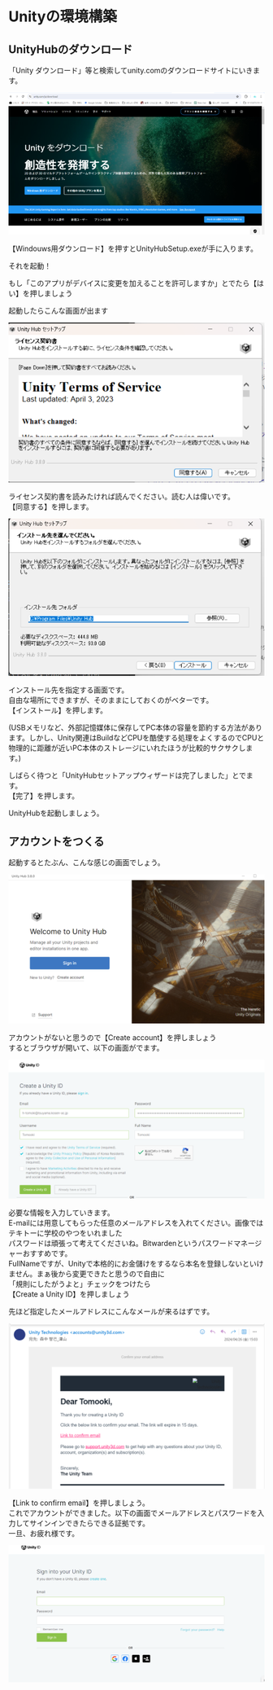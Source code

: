 # Unityの環境構築
## UnityHubのダウンロード
「Unity ダウンロード」等と検索してunity.comのダウンロードサイトにいきます。  
  
![](../img/1-1.png)
  
【Windouws用ダウンロード】を押すとUnityHubSetup.exeが手に入ります。  

それを起動！  
  
もし「このアプリがデバイスに変更を加えることを許可しますか」とでたら【はい】を押しましょう  
  

起動したらこんな画面が出ます
  
![](../img/1-2.png)  

ライセンス契約書を読みたければ読んでください。読む人は偉いです。  
【同意する】を押します。  
  
![](../img/1-3.png)
  
インストール先を指定する画面です。  
自由な場所にできますが、そのままにしておくのがベターです。  
【インストール】を押します。  
  
(USBメモリなど、外部記憶媒体に保存してPC本体の容量を節約する方法があります。しかし、Unity関連はBuildなどCPUを酷使する処理をよくするのでCPUと物理的に距離が近いPC本体のストレージにいれたほうが比較的サクサクします。)  

  
しばらく待つと「UnityHubセットアップウィザードは完了しました」とでます。  
【完了】を押します。  
  
UnityHubを起動しましょう。  
## アカウントをつくる
起動するとたぶん、こんな感じの画面でしょう。  

![](../img/1-4.png)  
  
アカウントがないと思うので【Create account】を押しましょう  
するとブラウザが開いて、以下の画面がでます。  

  
  ![](../img/1-5.png)  
    
必要な情報を入力していきます。  
E-mailには用意してもらった任意のメールアドレスを入れてください。画像ではテキトーに学校のやつをいれました  
パスワードは頑張って考えてくださいね。Bitwardenというパスワードマネージャーおすすめです。  
FullNameですが、Unityで本格的にお金儲けをするなら本名を登録しないといけません。まぁ後から変更できたと思うので自由に  
「規則にしたがうよと」チェックをつけたら  
【Create a Unity ID】を押しましょう  
  
先ほど指定したメールアドレスにこんなメールが来るはずです。  
  
  ![](../img/1-6.png)  
  
【Link to confirm email】を押しましょう。  
これでアカウントができました。以下の画面でメールアドレスとパスワードを入力してサインインできたらできる証拠です。  
一旦、お疲れ様です。  
  
![](../img/1-7.png)  
  
